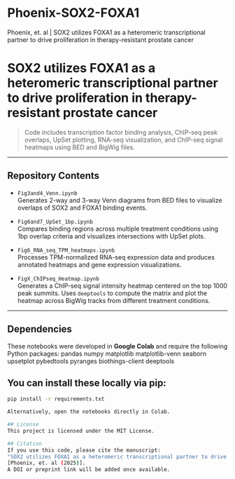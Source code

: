# Phoenix-SOX2-FOXA1
Phoenix, et. al | SOX2 utilizes FOXA1 as a heteromeric transcriptional partner to drive proliferation in therapy-resistant prostate cancer
# SOX2 utilizes FOXA1 as a heteromeric transcriptional partner to drive proliferation in therapy-resistant prostate cancer

> Code includes transcription factor binding analysis, ChIP-seq peak overlaps, UpSet plotting, RNA-seq visualization, and ChIP-seq signal heatmaps using BED and BigWig files.

---

## Repository Contents

- `Fig3and4_Venn.ipynb`  
  Generates 2-way and 3-way Venn diagrams from BED files to visualize overlaps of SOX2 and FOXA1 binding events.

- `Fig6and7_UpSet_1bp.ipynb`  
  Compares binding regions across multiple treatment conditions using 1bp overlap criteria and visualizes intersections with UpSet plots.

- `Fig6_RNA_seq_TPM_heatmaps.ipynb`  
  Processes TPM-normalized RNA-seq expression data and produces annotated heatmaps and gene expression visualizations.

- `FigX_ChIPseq_Heatmap.ipynb`  
  Generates a ChIP-seq signal intensity heatmap centered on the top 1000 peak summits. Uses `deeptools` to compute the matrix and plot the heatmap across BigWig tracks from different treatment conditions.

---

## Dependencies

These notebooks were developed in **Google Colab** and require the following Python packages:
pandas
numpy
matplotlib
matplotlib-venn
seaborn
upsetplot
pybedtools
pyranges
biothings-client
deeptools

## You can install these locally via pip:

```bash
pip install -r requirements.txt

Alternatively, open the notebooks directly in Colab.

## License
This project is licensed under the MIT License.

## Citation
If you use this code, please cite the manuscript:
"SOX2 utilizes FOXA1 as a heteromeric transcriptional partner to drive proliferation in therapy-resistant prostate cancer"
[Phoenix, et. al (2025)].
A DOI or preprint link will be added once available.
